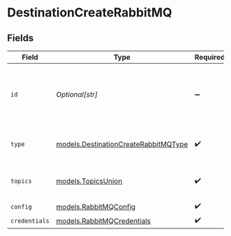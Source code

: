# DestinationCreateRabbitMQ


## Fields

| Field                                                                              | Type                                                                               | Required                                                                           | Description                                                                        | Example                                                                            |
| ---------------------------------------------------------------------------------- | ---------------------------------------------------------------------------------- | ---------------------------------------------------------------------------------- | ---------------------------------------------------------------------------------- | ---------------------------------------------------------------------------------- |
| `id`                                                                               | *Optional[str]*                                                                    | :heavy_minus_sign:                                                                 | Optional user-provided ID. A UUID will be generated if empty.                      | user-provided-id                                                                   |
| `type`                                                                             | [models.DestinationCreateRabbitMQType](../models/destinationcreaterabbitmqtype.md) | :heavy_check_mark:                                                                 | Type of the destination. Must be 'rabbitmq'.                                       |                                                                                    |
| `topics`                                                                           | [models.TopicsUnion](../models/topicsunion.md)                                     | :heavy_check_mark:                                                                 | "*" or an array of enabled topics.                                                 | *                                                                                  |
| `config`                                                                           | [models.RabbitMQConfig](../models/rabbitmqconfig.md)                               | :heavy_check_mark:                                                                 | N/A                                                                                |                                                                                    |
| `credentials`                                                                      | [models.RabbitMQCredentials](../models/rabbitmqcredentials.md)                     | :heavy_check_mark:                                                                 | N/A                                                                                |                                                                                    |